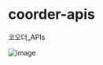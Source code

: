 # coorder-apis
코오더_APIs

![image](https://github.com/user-attachments/assets/e84f0d08-296a-4b77-a3dd-1d639316c6d3)
